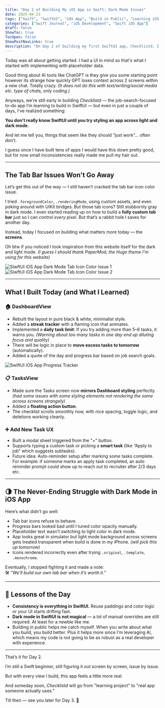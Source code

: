 ```yaml
---
title: "Day 2 of Building My iOS App in Swift: Dark Mode Issues"
date: 2025-04-23
tags: ["Swift", "SwiftUI", "iOS App", "Build in Public", "Learning iOS App Development", "Dark Mode in SwiftUI"]
categories: ["Swift Journal", "iOS Development", "Swift iOS App"]
draft: false
ShowToc: true
TocOpen: false
ShowPostNavLinks: true
description: "On Day 2 of building my first SwiftUI app, Checklistd, I tackled layout inconsistencies, dark mode issues, and began structuring core screens like the dashboard, tasks view, and tracker screen."
---
```


Today was all about getting started. I had a UI in mind so that's what I started with implementing with placeholder data.

Good thing about AI tools like ChatGPT is they give you some starting point however its strange how quickly GPT loses context across 2 screens within a new chat. Totally crazy. _(It does not do this with text/writing/social media etc. type of chats, only coding.)_

Anyways, we're still early in building *Checklistd* — the job-search-focused to-do app I’m learning to build in SwiftUI — but even in just a couple of days, I've realized something:

**You don't really know SwiftUI until you try styling an app across light and dark mode.**

And let me tell you, things that seem like they should “just work”... often don’t.

I guess once I have built tens of apps I would have this down pretty good, but for now small inconsistencies really made me pull my hair out.

---

## The Tab Bar Issues Won't Go Away

Let’s get this out of the way — I still haven’t cracked the tab bar icon color issue.

I tried `.foregroundColor`, `.renderingMode`, using custom assets, and even poking around with UIKit bridges. But those tab icons? Still stubbornly gray in dark mode. I even started reading up on how to build a **fully custom tab bar** just so I can *control every pixel*. But that’s a rabbit hole I saves for another day.

Instead, today I focused on building what matters more today — the **screens**.

Oh btw if you noticed I took inspiration from this website itself for the dark and light mode. _(I guess I should thank PaperMod, the Hugo theme I'm using for this website)_

![SiwftUI iOS App Dark Mode Tab Icon Color Issue 1](/images/blog/swiftui_ios_app_dark_mode.png)
![SiwftUI iOS App Dark Mode Tab Icon Color Issue 2](/images/blog/swiftui_ios_app_light_mode.png)

---

## What I Built Today (and What I Learned)

### 🏠 DashboardView
- Rebuilt the layout in pure black & white, minimalist style.
- Added a **streak tracker** with a flaming icon that animates.
- Implemented a **daily task limit**: If you try adding more than 5–6 tasks, it warns you. *(Warning about too many tasks in one day end up diluting focus and quality)*
- There will be logic in place to **move excess tasks to tomorrow** (automatically).
- Added a quote of the day and progress bar based on job search goals.

![SwiftUI iOS App Progress Tracker](/images/blog/swiftui_ios_app_progress_tracker.png)

### 📋 TasksView
- Made sure the Tasks screen now **mirrors Dashboard styling** perfectly. *(had some issues with some styling elements not rendering the same across screens strangely)*
- Added a **floating action button**.
- The checklist scrolls smoothly now, with nice spacing, toggle logic, and deletions working cleanly.

### ➕ Add New Task UX
- Built a modal sheet triggered from the "+" button.
- Supports typing a custom task or picking a **smart task** (like “Apply to job” which suggests subtasks).
- Future idea: Auto-reminder setup after marking some tasks complete. For example: if someone marks an apply task completed, an auto reminder prompt could show up to reach out to recruiter after 2/3 days etc.

---

## 🌗 The Never-Ending Struggle with Dark Mode in iOS App

Here’s what didn’t go well:

- Tab bar icons refuse to behave.
- Progress bars looked bad until I tuned color opacity manually.
- Placeholder text wasn’t switching to light color in dark mode.
- App looks great in simulator but light mode background across screens gets treated transparent when build is done in my iPhone. *(will pick this up tomorrow)*
- Icons rendered incorrectly even after trying `.original`, `.template`, `.monochrome`.

Eventually, I stopped fighting it and made a note:  
🛠 *“We’ll build our own tab bar when it’s worth it.”*

---

## 🔁 Lessons of the Day

- **Consistency is everything in SwiftUI.** Reuse paddings and color logic or your UI starts drifting fast.
- **Dark mode in SwiftUI is not magical** — a lot of manual overrides are still required. At least for a newbie like me.
- Building in public helps me catch myself. When you write about what you build, you build better. Plus it helps more since I'm leveraging AI, which means my code is not going to be as robust as a real developer with experience.

---

That’s it for Day 2.

I’m still a Swift beginner, still figuring it out screen by screen, issue by issue.

But with every view I build, this app feels a little more real.

And someday soon, *Checklistd* will go from "learning project" to "real app someone actually uses."

Till then — see you later for Day 3. 🚀
